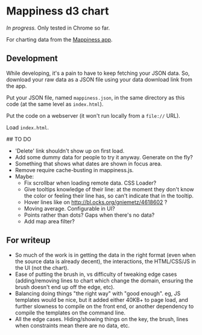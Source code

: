 # Mappiness d3 chart

*In progress.* Only tested in Chrome so far.

For charting data from the [Mappiness app](http://www.mappiness.org.uk/).

## Development

While developing, it's a pain to have to keep fetching your JSON data. So, download your raw data as a JSON file using your data download link from the app. 

Put your JSON file, named `mappiness.json`, in the same directory as this code (at the same level as `index.html`).

Put the code on a webserver (it won't run locally from a `file://` URL).

Load `index.html`.


## TO DO

* 'Delete' link shouldn't show up on first load.
* Add some dummy data for people to try it anyway. Generate on the fly?
* Something that shows what dates are shown in focus area.
* Remove require cache-busting in mappiness.js.
* Maybe:
  * Fix scrollbar when loading remote data. CSS Loader?
  * Give tooltips knowledge of their line: at the moment they don't know the
    color or feeling their line has, so can't indicate that in the tooltip.
  * Hover lines like on http://bl.ocks.org/gniemetz/4618602 ?
  * Moving average. Configurable in UI?
  * Points rather than dots? Gaps when there's no data?
  * Add map area filter?


## For writeup

* So much of the work is in getting the data in the right format (even when the source data is already decent), the interactions, the HTML/CSS/JS in the UI (not the chart).
* Ease of putting the brush in, vs difficulty of tweaking edge cases (adding/removing lines to chart which change the domain, ensuring the brush doesn't end up off the edge, etc).
* Balancing doing things "the right way" with "good enough". eg, JS templates would be nice, but it added either 40KB+ to page load, and further slowness to compile on the front end, or another dependency to compile the templates on the command line.
* All the edge cases. Hiding/showing things on the key, the brush, lines when constraints mean there are no data, etc.
